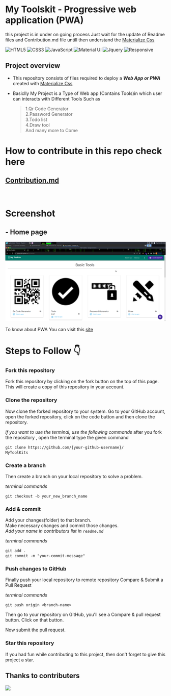 # My Toolskit - Progressive web application (PWA)

this project is in under on going process Just wait for the update of Readme files and Contribution.md file untill then understand the [Materialize Css](https://materializecss.com/)

![HTML5](https://img.shields.io/badge/html5-%23E34F26.svg?style=for-the-badge&logo=html5&logoColor=white)
![CSS3](https://img.shields.io/badge/css3-%231572B6.svg?style=for-the-badge&logo=css3&logoColor=white)
![JavaScript](https://img.shields.io/badge/javascript-%23323330.svg?style=for-the-badge&logo=javascript&logoColor=%23F7DF1E)
![Material UI](https://img.shields.io/badge/Material--UI-0081CB?style=for-the-badge&logo=material-ui&logoColor=white)
![Jquery](https://img.shields.io/badge/jQuery-0769AD?style=for-the-badge&logo=jquery&logoColor=white)
![Responsive](https://img.shields.io/badge/Responsive-100%25-red?style=for-the-badge)



## Project overview 

- This repository consists of files required to deploy a ___Web App or PWA___ created with [Materialize Css](https://materializecss.com/)  

- Basiclly My Project is a Type of Web app (Contains Tools)in which user can interacts with Different Tools Such as <br>
   >1.Qr Code Generator <br>
   >2.Password Generator<br>
   >3.Todo list <br>
   >4.Draw tool<br>
  And many more to Come 



# How to contribute in this repo check here 
## [Contribution.md](./CONTRIBUTING.md)
<br>

# Screenshot 

## - Home page 

![home](./assets/images/frontpage.png)





To know about PWA You can visit this [site](https://web.dev/progressive-web-apps/)


<!-- ## this is under developement state !  -->

# Steps to Follow :point_down: 

### Fork this repository

Fork this repository by clicking on the fork button on the top of this page. This will create a copy of this repository in your account. 

### Clone the repository

Now clone the forked repository to your system. Go to your GitHub account, open the forked repository, click on the code button and then clone the repository.

_if you want to use the terminal, use the following commands_
after you fork the repository , open the terminal type the given command

```
git clone https://github.com/{your-github-username}/
MyToolKits
```

### Create a branch

Then create a branch on your local repository to solve a problem.

_terminal commands_

```
git checkout -b your_new_branch_name
```

### Add & commit

Add your changes(folder) to that branch. <br/>
Make necessary changes and commit those changes. <br/>
_Add your name in contributors list in `readme.md`_

_terminal commands_

```
git add .
git commit -m "your-commit-message"
```

### Push changes to GitHub

Finally push your local repository to remote repository
Compare & Submit a Pull Request

_terminal commands_

```
git push origin <branch-name>
```

Then go to your repository on GitHub, you'll see a Compare & pull request button. Click on that button.

Now submit the pull request.

### Star this repository

If you had fun while contributing to this project, then don't forget to give this project a star.

## Thanks to contributers

<a href="https://github.com/pratap360/MyToolKits/graphs/contributors">
  <img src="https://contrib.rocks/image?repo=pratap360/MyToolKits" />
</a>


